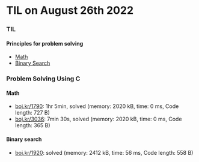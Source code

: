# **TIL on August 26th 2022**
### TIL
#### Principles for problem solving
- [Math](../../../Computer%20science/Algorithm/math-08-23-2022.md)
- [Binary Search](../../../Computer%20science/Algorithm/binary-search-08-26-2022.md)

### Problem Solving Using C
#### Math
- [boj.kr/1790](../../../Problem%20Solving/boj/Math/1790-08-26-2022.cpp): 1hr 5min, solved (memory: 2020 kB, time: 0 ms, Code length: 727 B)
- [boj.kr/3036](../../../Problem%20Solving/boj/Math/3036-08-26-2022.cpp): 7min 30s, solved (memory: 2020 kB, time: 0 ms, Code length: 365 B)

#### Binary search
- [boj.kr/1920](../../../Problem%20Solving/boj/Binary%20search/1920-08-26-2022.cpp): solved (memory: 2412 kB, time: 56 ms, Code length: 558 B)